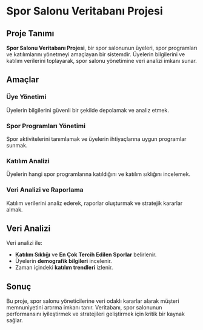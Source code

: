 # Spor Salonu Veritabanı Projesi

## Proje Tanımı
**Spor Salonu Veritabanı Projesi**, bir spor salonunun üyeleri, spor programları ve katılımlarını yönetmeyi amaçlayan bir sistemdir. Üyelerin bilgilerini ve katılım verilerini toplayarak, spor salonu yönetimine veri analizi imkanı sunar.

## Amaçlar

### Üye Yönetimi
Üyelerin bilgilerini güvenli bir şekilde depolamak ve analiz etmek.

### Spor Programları Yönetimi
Spor aktivitelerini tanımlamak ve üyelerin ihtiyaçlarına uygun programlar sunmak.

### Katılım Analizi
Üyelerin hangi spor programlarına katıldığını ve katılım sıklığını incelemek.

### Veri Analizi ve Raporlama
Katılım verilerini analiz ederek, raporlar oluşturmak ve stratejik kararlar almak.

## Veri Analizi
Veri analizi ile:
- **Katılım Sıklığı** ve **En Çok Tercih Edilen Sporlar** belirlenir.
- Üyelerin **demografik bilgileri** incelenir.
- Zaman içindeki **katılım trendleri** izlenir.

## Sonuç
Bu proje, spor salonu yöneticilerine veri odaklı kararlar alarak müşteri memnuniyetini artırma imkanı tanır. Veritabanı, spor salonunun performansını iyileştirmek ve stratejileri geliştirmek için kritik bir kaynak sağlar.

